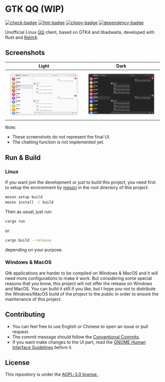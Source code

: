 # GTK QQ (WIP)

[![check-badge]][check-link]
[![fmt-badge]][fmt-link]
[![clippy-badge]][clippy-link]
[![dependency-badge]][dependency-link]

[check-badge]: https://github.com/lomirus/gtk-qq/workflows/check/badge.svg
[check-link]: https://github.com/lomirus/gtk-qq/actions/workflows/check.yaml
[fmt-badge]: https://github.com/lomirus/gtk-qq/workflows/fmt/badge.svg
[fmt-link]: https://github.com/lomirus/gtk-qq/actions/workflows/fmt.yaml
[clippy-badge]: https://github.com/lomirus/gtk-qq/workflows/clippy/badge.svg
[clippy-link]: https://github.com/lomirus/gtk-qq/actions/workflows/clippy.yaml
[dependency-badge]: https://deps.rs/repo/github/lomirus/gtk-qq/status.svg
[dependency-link]: https://deps.rs/repo/github/lomirus/gtk-qq

Unofficial Linux [QQ](https://im.qq.com/) client, based on GTK4 and libadwaita, developed with Rust and [Relm4](https://relm4.org/).

## Screenshots

| Light                                      | Dark                                     |
| ------------------------------------------ | ---------------------------------------- |
| ![Light Mode Screenshot](./docs/light.png) | ![Dark Mode Screenshot](./docs/dark.png) |

Note: 
- These screenshots do not represent the final UI.
- The chatting function is not implemented yet.

## Run & Build

### Linux

If you want join the development or just to build this project, you need first to setup the environment by [meson](https://mesonbuild.com/Quick-guide.html) in the root directory of this project:

```bash
meson setup build
meson install -C build
```

Then as usual, just run:

```bash
cargo run
```

or

```bash
cargo build --release
```

depending on your purpose.

### Windows & MacOS

Gtk applications are harder to be compiled on Windows & MacOS and it will need more configurations to make it work. But considering some special reasons that you know, this project will not offer the release on Windows and MacOS. You can build it still if you like, but I hope you not to distribute the Windows/MacOS build of the project to the public in order to ensure the maintenance of this project.

## Contributing

- You can feel free to use English or Chinese to open an issue or pull request.
- The commit message should follow the [Conventional Commits](https://www.conventionalcommits.org/en/v1.0.0/).
- If you want make changes to the UI part, read the [GNOME Human Interface Guidelines](https://developer.gnome.org/hig/index.html) before it.

## License

This repository is under the [AGPL-3.0 license ](https://github.com/lomirus/gtk-qq/blob/main/LICENSE).
